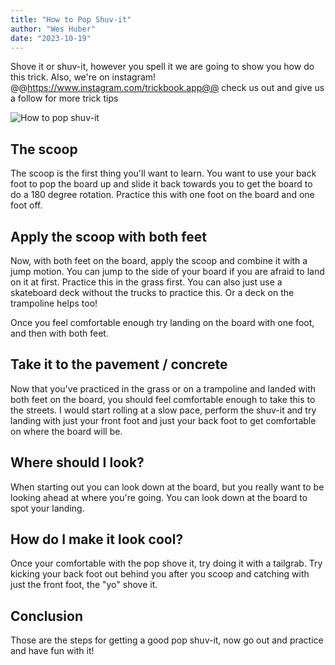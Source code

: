 ```yaml
---
title: "How to Pop Shuv-it"
author: "Wes Huber"
date: "2023-10-19"
---
```


Shove it or shuv-it, however you spell it we are going to show you how do this trick. Also, we're on instagram! @@https://www.instagram.com/trickbook.app@@ check us out and give us a follow for more trick tips

![How to pop shuv-it](pop-shuv-it.png)

## The scoop

The scoop is the first thing you'll want to learn. You want to use your back foot to pop the board up and slide it back towards you to get the board to do a 180 degree rotation. Practice this with one foot on the board and one foot off.

## Apply the scoop with both feet

Now, with both feet on the board, apply the scoop and combine it with a jump motion. You can jump to the side of your board if you are afraid to land on it at first. Practice this in the grass first. You can also just use a skateboard deck without the trucks to practice this. Or a deck on the trampoline helps too!

Once you feel comfortable enough try landing on the board with one foot, and then with both feet.

## Take it to the pavement / concrete

Now that you've practiced in the grass or on a trampoline and landed with both feet on the board, you should feel comfortable enough to take this to the streets. I would start rolling at a slow pace, perform the shuv-it and try landing with just your front foot and just your back foot to get comfortable on where the board will be.

## Where should I look?

When starting out you can look down at the board, but you really want to be looking ahead at where you're going. You can look down at the board to spot your landing.

## How do I make it look cool?

Once your comfortable with the pop shove it, try doing it with a tailgrab. Try kicking your back foot out behind you after you scoop and catching with just the front foot, the "yo" shove it.

## Conclusion

Those are the steps for getting a good pop shuv-it, now go out and practice and have fun with it!
